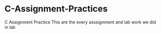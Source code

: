 # C-Assignment-Practices
C Assignment Practice 
This are the every  asssignment and lab work we did in lab
